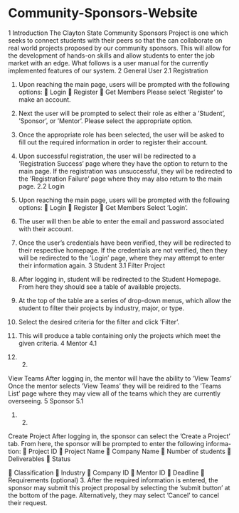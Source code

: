 # Community-Sponsors-Website

1 Introduction
The Clayton State Community Sponsors Project is one which seeks to connect students with their peers so that the can collaborate on real world projects proposed by our community sponsors. This will allow for the development of hands-on skills and allow students to enter the job market with an edge. What follows is a user manual for the currently implemented features of our system.
2 General User 2.1 Registration
1. Upon reaching the main page, users will be prompted with the following options:
􏰀 Login
􏰀 Register
􏰀 Get Members
Please select ’Register’ to make an account.
2. Next the user will be prompted to select their role as either a ’Student’, ’Sponsor’, or ’Mentor’. Please select the appropriate option.
3. Once the appropriate role has been selected, the user will be asked to fill out the required information in order to register their account.
4. Upon successful registration, the user will be redirected to a ’Registration Success’ page where they have the option to return to the main page. If the registration was unsuccessful, they wil be redirected to the ’Registration Failure’ page where they may also return to the main page.
2.2 Login
1. Upon reaching the main page, users will be prompted with the following options:
􏰀 Login
􏰀 Register
􏰀 Get Members
Select ’Login’.
2. The user will then be able to enter the email and password associated with their account.

3. Once the user’s credentials have been verified, they will be redirected to their respective homepage. If the credentials are not verified, then they will be redirected to the ’Login’ page, where they may attempt to enter their information again.
3 Student
3.1 Filter Project
1. After logging in, student will be redirected to the Student Homepage. From here they should see a table of available projects.
2. At the top of the table are a series of drop-down menus, which allow the student to filter their projects by industry, major, or type.
3. Select the desired criteria for the filter and click ’Filter’.
4. This will produce a table containing only the projects which meet the given criteria.
4 Mentor
4.1
1. 2.
View Teams
After logging in, the mentor will have the ability to ’View Teams’
Once the mentor selects ’View Teams’ they will be reidired to the ’Teams List’ page where they may view all of the teams which they are currently overseeing.
5 Sponsor
5.1
1. 2.
Create Project
After logging in, the sponsor can select the ’Create a Project’ tab.
From here, the sponsor will be prompted to enter the following informa- tion:
􏰀 Project ID
􏰀 Project Name
􏰀 Company Name
􏰀 Number of students 􏰀 Deliverables
􏰀 Status

􏰀 Classification 􏰀 Industry
􏰀 Company ID 􏰀 Mentor ID
􏰀 Deadline
􏰀 Requirements (optional)
3. After the required information is entered, the sponsor may submit this project proposal by selecting the ’submit button’ at the bottom of the page. Alternatively, they may select ’Cancel’ to cancel their request.
